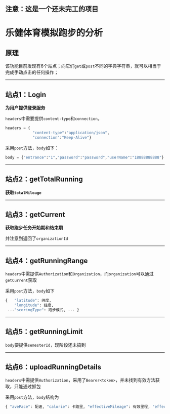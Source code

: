 ## 注意：这是一个还未完工的项目



# 乐健体育模拟跑步的分析

## 原理

该功能目前发现有6个站点；向它们`get`或`post`不同的字典字符串，就可以相当于完成手动点击的任何操作；

---

## 站点1：Login

**为用户提供登录服务**

`headers`中需要提供`content-type`和`connection`。

```python
headers = {	
    		"content-type":"application/json",
            "connection":"Keep-Alive"}
```

采用`post`方法，`body`如下：

```python
body = {"entrance":"1","password":"password","userName":"18888888888"}
```

------

## 站点2：getTotalRunning

**获取`totalMileage`**

------

## 站点3：getCurrent

**获取跑步任务开始期和结束期**

并注意到返回了`organizationId`

------

## 站点4：getRunningRange

`headers`中需提供`Authorization`和`Organization`，而`organization`可以通过`getCurrent`获取

采用`post`方法，`body`如下
```python
{ 	"latitude": 纬度, 
 	"longitude": 经度, 
 ..."scoringType": 跑步模式, ... }
```

------

## 站点5：getRunningLimit

`body`要提供`semesterId`，现阶段还未搞到

------

## 站点6：uploadRunningDetails

`headers`中需提供`Authorization`，采用了`Bearer<token>`，并未找到有效方法获取，只能通过抓包

采用`post`方法，`body`结构为

```python
{ "avePace": 配速, "calorie": 卡路里, "effectiveMileage": 有效里程, "effectivePart": 1, "endTime": 提交时间, ... "paceNumber": 998, "paceRange": 0, "routineLine": [{ "latitude": 纬度, "longitude": 经度 },...], "scoringType": 1, "semesterId": "402881ea7c39c5d5017c39d1ffd306a0", "signPoint": [], "startTime": 开始时间, "totalMileage": 总里程, "totalPart": 0.0, "type": 跑步模式, "uneffectiveReason": "" }
```

